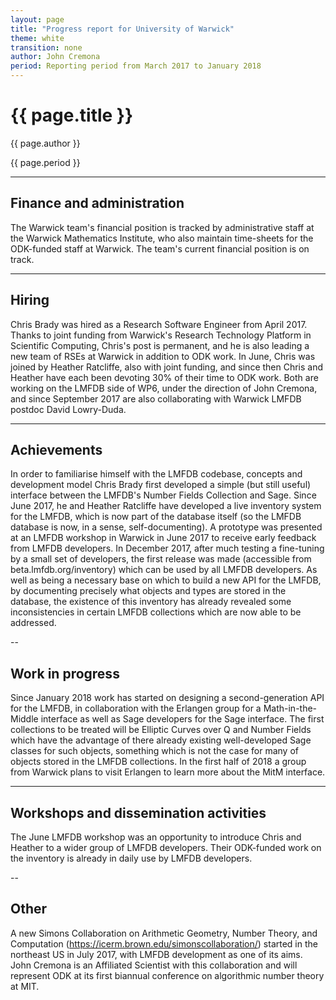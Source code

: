 ```yaml
---
layout: page
title: "Progress report for University of Warwick"
theme: white
transition: none
author: John Cremona
period: Reporting period from March 2017 to January 2018
---
```


# {{ page.title }}

{{ page.author }}

{{ page.period }}

---

## Finance and administration

The Warwick team's financial position is tracked by administrative
staff at the Warwick Mathematics Institute, who also maintain
time-sheets for the ODK-funded staff at Warwick.  The team's current
financial position is on track.

---
## Hiring

Chris Brady was hired as a Research Software Engineer from April 2017.
Thanks to joint funding from Warwick's Research Technology Platform in
Scientific Computing, Chris's post is permanent, and he is also
leading a new team of RSEs at Warwick in addition to ODK work.  In
June, Chris was joined by Heather Ratcliffe, also with joint funding,
and since then Chris and Heather have each been devoting 30% of their
time to ODK work.  Both are working on the LMFDB side of WP6, under
the direction of John Cremona, and since September 2017 are also
collaborating with Warwick LMFDB postdoc David Lowry-Duda.

---
## Achievements

In order to familiarise himself with the LMFDB codebase, concepts and
development model Chris Brady first developed a simple (but still
useful) interface between the LMFDB's Number Fields Collection and
Sage.  Since June 2017, he and Heather Ratcliffe have developed a live
inventory system for the LMFDB, which is now part of the database
itself (so the LMFDB database is now, in a sense, self-documenting).
A prototype was presented at an LMFDB workshop in Warwick in June 2017
to receive early feedback from LMFDB developers.  In December 2017,
after much testing a fine-tuning by a small set of developers, the
first release was made (accessible from beta.lmfdb.org/inventory)
which can be used by all LMFDB developers.  As well as being a
necessary base on which to build a new API for the LMFDB, by
documenting precisely what objects and types are stored in the
database, the existence of this inventory has already revealed some
inconsistencies in certain LMFDB collections which are now able to be
addressed.

--
## Work in progress

Since January 2018 work has started on designing a second-generation
API for the LMFDB, in collaboration with the Erlangen group for a
Math-in-the-Middle interface as well as Sage developers for the Sage
interface.  The first collections to be treated will be Elliptic
Curves over Q and Number Fields which have the advantage of there
already existing well-developed Sage classes for such objects,
something which is not the case for many of objects stored in the
LMFDB collections.  In the first half of 2018 a group from Warwick
plans to visit Erlangen to learn more about the MitM interface.

---
## Workshops and dissemination activities

The June LMFDB workshop was an opportunity to introduce Chris and
Heather to a wider group of LMFDB developers.  Their ODK-funded work
on the inventory is already in daily use by LMFDB developers.

--
## Other

A new Simons Collaboration on Arithmetic Geometry, Number Theory, and
Computation (https://icerm.brown.edu/simonscollaboration/) started in
the northeast US in July 2017, with LMFDB development as one of its
aims.  John Cremona is an Affiliated Scientist with this collaboration
and will represent ODK at its first biannual conference on algorithmic
number theory at MIT.

</section>
